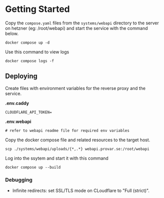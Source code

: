 # Getting Started

Copy the `compose.yaml` files from the `systems/webapi` directory to the server on hetzner (eg: /root/webapi) and start the service with the command below.

```shell
docker compose up -d
```

Use this command to view logs

```shell
docker compose logs -f
```

## Deploying

Create files with environment variables for the reverse proxy and the service.

**.env.caddy**

```shell
CLOUDFLARE_API_TOKEN=
```

**.env.webapi**

```shell
# refer to webapi readme file for required env variables
```

Copy the docker compose file and related resources to the target host.

```shell
scp ./systems/webapi/uploads/{*,.*} webapi.provar.se:/root/webapi
```

Log into the ssytem and start it with this command

```shell
docker compose up --build
```

### Debugging

- Infinite redirects: set SSL/TLS mode on CLoudflare to "Full (strict)".
